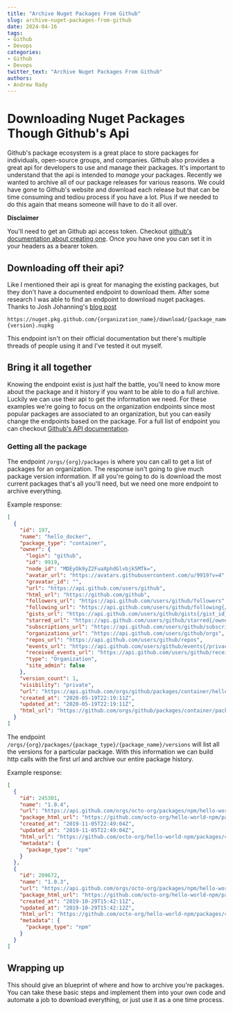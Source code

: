 ```yaml
---
title: "Archive Nuget Packages From Github"
slug: archive-nuget-packages-from-github
date: 2024-04-16
tags:
- Github
- Devops
categories:
- Github
- Devops
twitter_text: "Archive Nuget Packages From Github"
authors: 
- Andrew Rady
---
```


# Downloading Nuget Packages Though Github's Api

Github's package ecosystem is a great place to store packages for individuals, open-source groups, and companies. Github also provides a great api for developers to use and manage their packages. It's important to understand that the api is intended to _manage_ your packages. Recently we wanted to archive all of our package releases for various reasons. We could have gone to Github's website and download each release but that can be time consuming and tediou process if you have a lot. Plus if we needed to do this again that means someone will have to do it all over.

**Disclaimer**

You'll need to get an Github api access token. Checkout [github's documentation about creating one](https://docs.github.com/en/rest/authentication/authenticating-to-the-rest-api?apiVersion=2022-11-28#authenticating-with-a-personal-access-token). Once you have one you can set it in your headers as a bearer token.

## Downloading off their api?

Like I mentioned their api is great for managing the existing packages, but they don't have a documented endpoint to download them. After some research I was able to find an endpoint to download nuget packages. Thanks to Josh Johanning's [blog post](https://josh-ops.com/posts/github-download-from-github-packages/)

```
https://nuget.pkg.github.com/{organization_name}/download/{package_name}/{version}/{package_name}.{version}.nupkg
```

This endpoint isn't on their official documentation but there's multiple threads of people using it and I've tested it out myself.

## Bring it all together

Knowing the endpoint exist is just half the battle, you'll need to know more about the package and it history if you want to be able to do a full archive. Luckily we can use their api to get the information we need. For these examples we're going to focus on the organization endpoints since most popular packages are associated to an organization, but you can easily change the endpoints based on the package. For a full list of endpoint you can checkout [Github's API documentation](https://docs.github.com/en/rest).

### Getting all the package

The endpoint `/orgs/{org}/packages` is where you can call to get a list of packages for an organization. The response isn't going to give much package version information. If all you're going to do is download the most current packages that's all you'll need, but we need one more endpoint to archive everything.

Example response:
```json
[
  {
    "id": 197,
    "name": "hello_docker",
    "package_type": "container",
    "owner": {
      "login": "github",
      "id": 9919,
      "node_id": "MDEyOk9yZ2FuaXphdGlvbjk5MTk=",
      "avatar_url": "https://avatars.githubusercontent.com/u/9919?v=4",
      "gravatar_id": "",
      "url": "https://api.github.com/users/github",
      "html_url": "https://github.com/github",
      "followers_url": "https://api.github.com/users/github/followers",
      "following_url": "https://api.github.com/users/github/following{/other_user}",
      "gists_url": "https://api.github.com/users/github/gists{/gist_id}",
      "starred_url": "https://api.github.com/users/github/starred{/owner}{/repo}",
      "subscriptions_url": "https://api.github.com/users/github/subscriptions",
      "organizations_url": "https://api.github.com/users/github/orgs",
      "repos_url": "https://api.github.com/users/github/repos",
      "events_url": "https://api.github.com/users/github/events{/privacy}",
      "received_events_url": "https://api.github.com/users/github/received_events",
      "type": "Organization",
      "site_admin": false
    },
    "version_count": 1,
    "visibility": "private",
    "url": "https://api.github.com/orgs/github/packages/container/hello_docker",
    "created_at": "2020-05-19T22:19:11Z",
    "updated_at": "2020-05-19T22:19:11Z",
    "html_url": "https://github.com/orgs/github/packages/container/package/hello_docker"
  }
]
```

The endpoint `/orgs/{org}/packages/{package_type}/{package_name}/versions` will list all the versions for a particular package. With this information we can build http calls with the first url and archive our entire package history.

Example response:
```json
[
  {
    "id": 245301,
    "name": "1.0.4",
    "url": "https://api.github.com/orgs/octo-org/packages/npm/hello-world-npm/versions/245301",
    "package_html_url": "https://github.com/octo-org/hello-world-npm/packages/43752",
    "created_at": "2019-11-05T22:49:04Z",
    "updated_at": "2019-11-05T22:49:04Z",
    "html_url": "https://github.com/octo-org/hello-world-npm/packages/43752?version=1.0.4",
    "metadata": {
      "package_type": "npm"
    }
  },
  {
    "id": 209672,
    "name": "1.0.3",
    "url": "https://api.github.com/orgs/octo-org/packages/npm/hello-world-npm/versions/209672",
    "package_html_url": "https://github.com/octo-org/hello-world-npm/packages/43752",
    "created_at": "2019-10-29T15:42:11Z",
    "updated_at": "2019-10-29T15:42:12Z",
    "html_url": "https://github.com/octo-org/hello-world-npm/packages/43752?version=1.0.3",
    "metadata": {
      "package_type": "npm"
    }
  }
]
```


## Wrapping up

This should give an blueprint of where and how to archive you're packages. You can take these basic steps and implement them into your own code and automate a job to download everything, or just use it as a one time process.